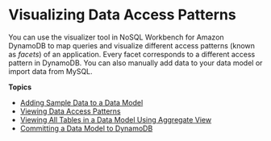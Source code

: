# Visualizing Data Access Patterns<a name="workbench.Visualizer"></a>

You can use the visualizer tool in NoSQL Workbench for Amazon DynamoDB to map queries and visualize different access patterns \(known as *facets*\) of an application\. Every facet corresponds to a different access pattern in DynamoDB\. You can also manually add data to your data model or import data from MySQL\.

**Topics**
+ [Adding Sample Data to a Data Model](workbench.Visualizer.AddData.md)
+ [Viewing Data Access Patterns](workbench.Visualizer.Facets.md)
+ [Viewing All Tables in a Data Model Using Aggregate View](workbench.Visualizer.AggregateView.md)
+ [Committing a Data Model to DynamoDB](workbench.Visualizer.Commit.md)